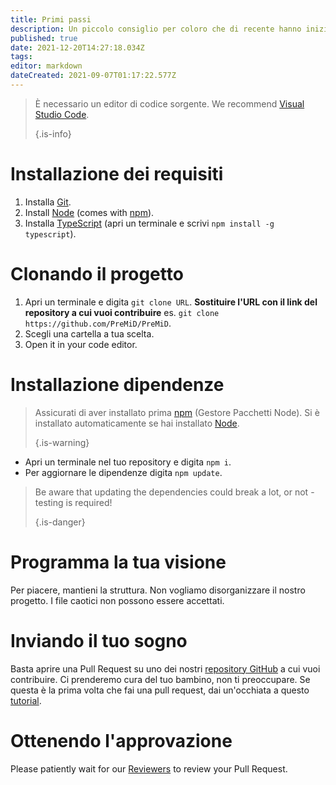 ```yaml
---
title: Primi passi
description: Un piccolo consiglio per coloro che di recente hanno iniziato a programmare
published: true
date: 2021-12-20T14:27:18.034Z
tags:
editor: markdown
dateCreated: 2021-09-07T01:17:22.577Z
---
```


> È necessario un editor di codice sorgente. We recommend [Visual Studio Code](https://code.visualstudio.com/).
>
> {.is-info}

# Installazione dei requisiti
1. Installa [Git](https://git-scm.com/).
2. Install [Node](https://nodejs.org/en/) (comes with [npm](https://www.npmjs.com/)).
3. Installa [TypeScript](https://www.typescriptlang.org/index.html#download-links) (apri un terminale e scrivi `npm install -g typescript`).

# Clonando il progetto
1. Apri un terminale e digita `git clone URL`. **Sostituire l'URL con il link del repository a cui vuoi contribuire** es. `git clone https://github.com/PreMiD/PreMiD`.
2. Scegli una cartella a tua scelta.
3. Open it in your code editor.

# Installazione dipendenze
> Assicurati di aver installato prima [npm](https://www.npmjs.com/) (Gestore Pacchetti Node). Si è installato automaticamente se hai installato [Node](https://nodejs.org/en/).
>
> {.is-warning}

- Apri un terminale nel tuo repository e digita `npm i`.
- Per aggiornare le dipendenze digita `npm update`.

> Be aware that updating the dependencies could break a lot, or not - testing is required!
>
> {.is-danger}

# Programma la tua visione
Per piacere, mantieni la struttura. Non vogliamo disorganizzare il nostro progetto. I file caotici non possono essere accettati.

# Inviando il tuo sogno
Basta aprire una Pull Request su uno dei nostri [repository GitHub](https://github.com/PreMiD/) a cui vuoi contribuire. Ci prenderemo cura del tuo bambino, non ti preoccupare. Se questa è la prima volta che fai una pull request, dai un'occhiata a questo [tutorial](https://help.github.com/en/articles/creating-a-pull-request).

# Ottenendo l'approvazione
Please patiently wait for our [Reviewers](https://docs.premid.app/en/dev/presence/guidelines#presence-reviewers) to review your Pull Request.
